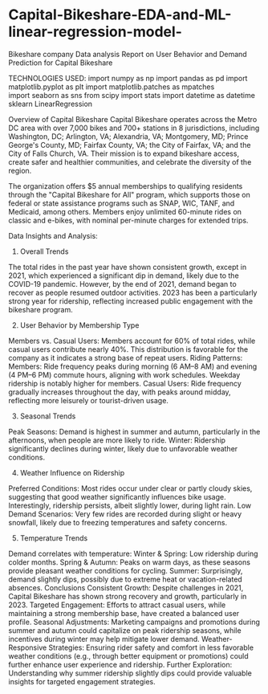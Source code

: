 # Capital-Bikeshare-EDA-and-ML-linear-regression-model-
Bikeshare company Data analysis
Report on User Behavior and Demand Prediction for Capital Bikeshare

TECHNOLOGIES USED:
import numpy as np
import pandas as pd
import matplotlib.pyplot as plt
import matplotlib.patches as mpatches  
import seaborn as sns
from scipy import stats
import datetime as datetime
sklearn
LinearRegression


Overview of Capital Bikeshare
Capital Bikeshare operates across the Metro DC area with over 7,000 bikes and 700+ stations in 8 jurisdictions, including Washington, DC; Arlington, VA; Alexandria, VA; Montgomery, MD; Prince George's County, MD; Fairfax County, VA; the City of Fairfax, VA; and the City of Falls Church, VA. Their mission is to expand bikeshare access, create safer and healthier communities, and celebrate the diversity of the region.

The organization offers $5 annual memberships to qualifying residents through the "Capital Bikeshare for All" program, which supports those on federal or state assistance programs such as SNAP, WIC, TANF, and Medicaid, among others. Members enjoy unlimited 60-minute rides on classic and e-bikes, with nominal per-minute charges for extended trips.

Data Insights and Analysis: 

1. Overall Trends
   
The total rides in the past year have shown consistent growth, except in 2021, which experienced a significant dip in demand, likely due to the COVID-19 pandemic. However, by the end of 2021, demand began to recover as people resumed outdoor activities.
2023 has been a particularly strong year for ridership, reflecting increased public engagement with the bikeshare program.

2. User Behavior by Membership Type

Members vs. Casual Users:
Members account for 60% of total rides, while casual users contribute nearly 40%. This distribution is favorable for the company as it indicates a strong base of repeat users.
Riding Patterns:
Members: Ride frequency peaks during morning (6 AM–8 AM) and evening (4 PM–6 PM) commute hours, aligning with work schedules. Weekday ridership is notably higher for members.
Casual Users: Ride frequency gradually increases throughout the day, with peaks around midday, reflecting more leisurely or tourist-driven usage.

3. Seasonal Trends

Peak Seasons: Demand is highest in summer and autumn, particularly in the afternoons, when people are more likely to ride.
Winter: Ridership significantly declines during winter, likely due to unfavorable weather conditions.

4. Weather Influence on Ridership

Preferred Conditions:
Most rides occur under clear or partly cloudy skies, suggesting that good weather significantly influences bike usage.
Interestingly, ridership persists, albeit slightly lower, during light rain.
Low Demand Scenarios:
Very few rides are recorded during slight or heavy snowfall, likely due to freezing temperatures and safety concerns.

5. Temperature Trends

Demand correlates with temperature:
Winter & Spring: Low ridership during colder months.
Spring & Autumn: Peaks on warm days, as these seasons provide pleasant weather conditions for cycling.
Summer: Surprisingly, demand slightly dips, possibly due to extreme heat or vacation-related absences.
Conclusions
Consistent Growth: Despite challenges in 2021, Capital Bikeshare has shown strong recovery and growth, particularly in 2023.
Targeted Engagement: Efforts to attract casual users, while maintaining a strong membership base, have created a balanced user profile.
Seasonal Adjustments: Marketing campaigns and promotions during summer and autumn could capitalize on peak ridership seasons, while incentives during winter may help mitigate lower demand.
Weather-Responsive Strategies: Ensuring rider safety and comfort in less favorable weather conditions (e.g., through better equipment or promotions) could further enhance user experience and ridership.
Further Exploration: Understanding why summer ridership slightly dips could provide valuable insights for targeted engagement strategies.
